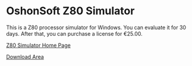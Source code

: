 # OshonSoft Z80 Simulator

This is a Z80 processor simulator for Windows. You can evaluate it for 30 days. After that, you can purchase a license for €25.00.

[Z80 Simulator Home Page](https://www.oshonsoft.com/z80.php)

[Download Area](https://www.oshonsoft.com/downloads.php)

